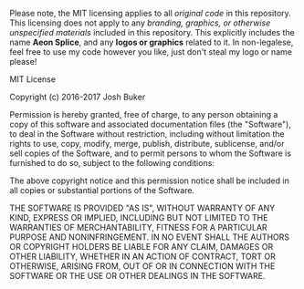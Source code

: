 Please note, the MIT licensing applies to all *original code* in this repository.
This licensing does not apply to any *branding, graphics, or otherwise unspecified
materials* included in this repository. This explicitly includes the name **Aeon Splice**,
and any **logos or graphics** related to it. In non-legalese, feel free to use my code
however you like, just don't steal my logo or name please!

MIT License

Copyright (c) 2016-2017 Josh Buker

Permission is hereby granted, free of charge, to any person obtaining a copy
of this software and associated documentation files (the "Software"), to deal
in the Software without restriction, including without limitation the rights
to use, copy, modify, merge, publish, distribute, sublicense, and/or sell
copies of the Software, and to permit persons to whom the Software is
furnished to do so, subject to the following conditions:

The above copyright notice and this permission notice shall be included in all
copies or substantial portions of the Software.

THE SOFTWARE IS PROVIDED "AS IS", WITHOUT WARRANTY OF ANY KIND, EXPRESS OR
IMPLIED, INCLUDING BUT NOT LIMITED TO THE WARRANTIES OF MERCHANTABILITY,
FITNESS FOR A PARTICULAR PURPOSE AND NONINFRINGEMENT. IN NO EVENT SHALL THE
AUTHORS OR COPYRIGHT HOLDERS BE LIABLE FOR ANY CLAIM, DAMAGES OR OTHER
LIABILITY, WHETHER IN AN ACTION OF CONTRACT, TORT OR OTHERWISE, ARISING FROM,
OUT OF OR IN CONNECTION WITH THE SOFTWARE OR THE USE OR OTHER DEALINGS IN THE
SOFTWARE.
